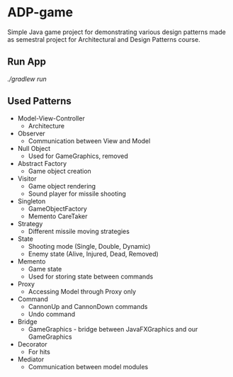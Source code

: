 # ADP-game

Simple Java game project for demonstrating various design patterns made as semestral project for Architectural and Design Patterns course.


## Run App

*./gradlew run*


## Used Patterns

- Model-View-Controller
  - Architecture
- Observer
  - Communication between View and Model
- Null Object
  - Used for GameGraphics, removed
- Abstract Factory
  - Game object creation
- Visitor
  - Game object rendering
  - Sound player for missile shooting
- Singleton
  - GameObjectFactory
  - Memento CareTaker
- Strategy
  - Different missile moving strategies
- State
  - Shooting mode (Single, Double, Dynamic)
  - Enemy state (Alive, Injured, Dead, Removed)
- Memento
  - Game state
  - Used for storing state between commands
- Proxy
  - Accessing Model through Proxy only
- Command
  - CannonUp and CannonDown commands
  - Undo command
- Bridge
  - GameGraphics - bridge between JavaFXGraphics and our GameGraphics
- Decorator
  - For hits
- Mediator 
  - Communication between model modules